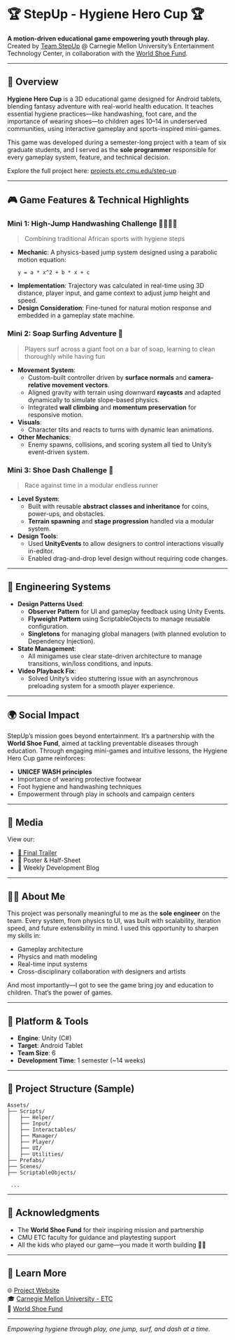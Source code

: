 
# 🏆 StepUp - Hygiene Hero Cup 🏆

**A motion-driven educational game empowering youth through play.**  
Created by [Team StepUp](https://projects.etc.cmu.edu/step-up/about/) @ Carnegie Mellon University’s Entertainment Technology Center, in collaboration with the [World Shoe Fund](https://www.worldshoefund.org/).

---

## 🚀 Overview

**Hygiene Hero Cup** is a 3D educational game designed for Android tablets, blending fantasy adventure with real-world health education. It teaches essential hygiene practices—like handwashing, foot care, and the importance of wearing shoes—to children ages 10–14 in underserved communities, using interactive gameplay and sports-inspired mini-games.

This game was developed during a semester-long project with a team of six graduate students, and I served as the **sole programmer** responsible for every gameplay system, feature, and technical decision.

Explore the full project here: [projects.etc.cmu.edu/step-up](https://projects.etc.cmu.edu/step-up)

---

## 🎮 Game Features & Technical Highlights

### Mini 1: High-Jump Handwashing Challenge 🏃🏿‍♂️‍➡️
> Combining traditional African sports with hygiene steps

- **Mechanic**: A physics-based jump system designed using a parabolic motion equation:
  ```
  y = a * x^2 + b * x + c
  ```
- **Implementation**: Trajectory was calculated in real-time using 3D distance, player input, and game context to adjust jump height and speed.
- **Design Consideration**: Fine-tuned for natural motion response and embedded in a gameplay state machine.

### Mini 2: Soap Surfing Adventure 🧼
> Players surf across a giant foot on a bar of soap, learning to clean thoroughly while having fun

- **Movement System**:
  - Custom-built controller driven by **surface normals** and **camera-relative movement vectors**.
  - Aligned gravity with terrain using downward **raycasts** and adapted dynamically to simulate slope-based physics.
  - Integrated **wall climbing** and **momentum preservation** for responsive motion.
- **Visuals**:
  - Character tilts and reacts to turns with dynamic lean animations.
- **Other Mechanics**:
  - Enemy spawns, collisions, and scoring system all tied to Unity’s event-driven system.

### Mini 3: Shoe Dash Challenge 👟
> Race against time in a modular endless runner

- **Level System**:
  - Built with reusable **abstract classes and inheritance** for coins, power-ups, and obstacles.
  - **Terrain spawning** and **stage progression** handled via a modular system.
- **Design Tools**:
  - Used **UnityEvents** to allow designers to control interactions visually in-editor.
  - Enabled drag-and-drop level design without requiring code changes.

---

## 🔧 Engineering Systems

- **Design Patterns Used**:
  - **Observer Pattern** for UI and gameplay feedback using Unity Events.
  - **Flyweight Pattern** using ScriptableObjects to manage reusable configuration.
  - **Singletons** for managing global managers (with planned evolution to Dependency Injection).
- **State Management**:
  - All minigames use clear state-driven architecture to manage transitions, win/loss conditions, and inputs.
- **Video Playback Fix**:
  - Solved Unity’s video stuttering issue with an asynchronous preloading system for a smooth player experience.

---

## 🌍 Social Impact

StepUp’s mission goes beyond entertainment. It’s a partnership with the **World Shoe Fund**, aimed at tackling preventable diseases through education. Through engaging mini-games and intuitive lessons, the Hygiene Hero Cup game reinforces:
- **UNICEF WASH principles**
- Importance of wearing protective footwear
- Foot hygiene and handwashing techniques
- Empowerment through play in schools and campaign centers

---

## 📸 Media

View our:
- [🎥 Final Trailer](https://projects.etc.cmu.edu/step-up/media/)
- 📜 Poster & Half-Sheet
- 📝 Weekly Development Blog

---

## 👨‍💻 About Me

This project was personally meaningful to me as the **sole engineer** on the team. Every system, from physics to UI, was built with scalability, iteration speed, and future extensibility in mind. I used this opportunity to sharpen my skills in:
- Gameplay architecture
- Physics and math modeling
- Real-time input systems
- Cross-disciplinary collaboration with designers and artists

And most importantly—I got to see the game bring joy and education to children. That’s the power of games.

---

## 📱 Platform & Tools

- **Engine**: Unity (C#)
- **Target**: Android Tablet
- **Team Size**: 6
- **Development Time**: 1 semester (~14 weeks)

---

## 📂 Project Structure (Sample)

```
Assets/
├── Scripts/
│   ├── Helper/
│   ├── Input/
│   ├── Interactables/
│   ├── Manager/
│   ├── Player/
│   ├── UI/
│   ├── Utilities/
├── Prefabs/
├── Scenes/
├── ScriptableObjects/
 
 ...
```

---

## 🙌 Acknowledgments

- The **World Shoe Fund** for their inspiring mission and partnership
- CMU ETC faculty for guidance and playtesting support
- All the kids who played our game—you made it worth building 👶🏿

---

## 🔗 Learn More

🌐 [Project Website](https://projects.etc.cmu.edu/step-up)  
🎓 [Carnegie Mellon University - ETC](https://www.etc.cmu.edu/blog/projects/stepup/)  
👣 [World Shoe Fund](https://www.worldshoefund.org/)

---

*Empowering hygiene through play, one jump, surf, and dash at a time.*
